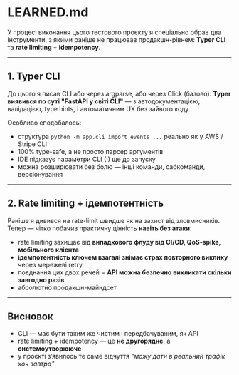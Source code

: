 # LEARNED.md

У процесі виконання цього тестового проєкту я спеціально обрав два інструменти, з якими раніше не працював продакшн-рівнем: **Typer CLI** та **rate limiting + idempotency**.

---

## 1. Typer CLI

До цього я писав CLI або через argparse, або через Click (базово). **Typer виявився по суті "FastAPI у світі CLI"** — з автодокументацією, валідацією, type hints, і автоматичним UX без зайвого коду.

Особливо сподобалось:

- структура `python -m app.cli import_events ...` реально як у AWS / Stripe CLI
- 100% type-safe, а не просто парсер аргументів
- IDE підказує параметри CLI (!) ще до запуску
- можна розширювати без болю — інші команди, сабкоманди, версіонування


---

## 2. Rate limiting + ідемпотентність

Раніше я дивився на rate-limit швидше як на захист від зловмисників.
Тепер — чітко побачив практичну цінність **навіть без атаки**:

- rate limiting захищає від **випадкового флуду від CI/CD, QoS-spike, мобільного клієнта**
- **ідемпотентність ключем взагалі знімає страх повторного виклику** через мережеві retry
- поєднання цих двох речей = **API можна безпечно викликати скільки завгодно разів**
- абсолютно продакшн-майндсет


---

## Висновок

- CLI — має бути таким же чистим і передбачуваним, як API
- rate limiting + idempotency — це **не другорядне**, а **системоутворююче**
- у проєкті зʼявилось те саме відчуття _"можу дати в реальний трафік хоч завтра"_


